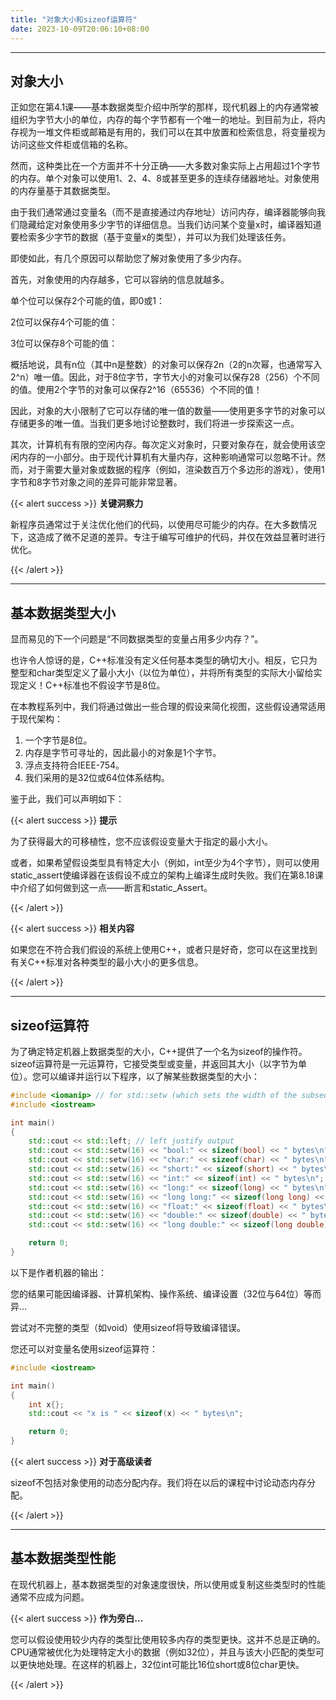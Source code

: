 ```yaml
---
title: "对象大小和sizeof运算符"
date: 2023-10-09T20:06:10+08:00
---
```


***
## 对象大小

正如您在第4.1课——基本数据类型介绍中所学的那样，现代机器上的内存通常被组织为字节大小的单位，内存的每个字节都有一个唯一的地址。到目前为止，将内存视为一堆文件柜或邮箱是有用的，我们可以在其中放置和检索信息，将变量视为访问这些文件柜或信箱的名称。

然而，这种类比在一个方面并不十分正确——大多数对象实际上占用超过1个字节的内存。单个对象可以使用1、2、4、8或甚至更多的连续存储器地址。对象使用的内存量基于其数据类型。

由于我们通常通过变量名（而不是直接通过内存地址）访问内存，编译器能够向我们隐藏给定对象使用多少字节的详细信息。当我们访问某个变量x时，编译器知道要检索多少字节的数据（基于变量x的类型），并可以为我们处理该任务。

即使如此，有几个原因可以帮助您了解对象使用了多少内存。

首先，对象使用的内存越多，它可以容纳的信息就越多。

单个位可以保存2个可能的值，即0或1：

2位可以保存4个可能的值：

3位可以保存8个可能的值：

概括地说，具有n位（其中n是整数）的对象可以保存2n（2的n次幂，也通常写入2^n）唯一值。因此，对于8位字节，字节大小的对象可以保存28（256）个不同的值。使用2个字节的对象可以保存2^16（65536）个不同的值！

因此，对象的大小限制了它可以存储的唯一值的数量——使用更多字节的对象可以存储更多的唯一值。当我们更多地讨论整数时，我们将进一步探索这一点。

其次，计算机有有限的空闲内存。每次定义对象时，只要对象存在，就会使用该空闲内存的一小部分。由于现代计算机有大量内存，这种影响通常可以忽略不计。然而，对于需要大量对象或数据的程序（例如，渲染数百万个多边形的游戏），使用1字节和8字节对象之间的差异可能非常显著。

{{< alert success >}}
**关键洞察力**

新程序员通常过于关注优化他们的代码，以使用尽可能少的内存。在大多数情况下，这造成了微不足道的差异。专注于编写可维护的代码，并仅在效益显著时进行优化。

{{< /alert >}}

***
## 基本数据类型大小

显而易见的下一个问题是“不同数据类型的变量占用多少内存？”。

也许令人惊讶的是，C++标准没有定义任何基本类型的确切大小。相反，它只为整型和char类型定义了最小大小（以位为单位），并将所有类型的实际大小留给实现定义！C++标准也不假设字节是8位。

在本教程系列中，我们将通过做出一些合理的假设来简化视图，这些假设通常适用于现代架构：

1. 一个字节是8位。
2. 内存是字节可寻址的，因此最小的对象是1个字节。
3. 浮点支持符合IEEE-754。
4. 我们采用的是32位或64位体系结构。


鉴于此，我们可以声明如下：

{{< alert success >}}
**提示**

为了获得最大的可移植性，您不应该假设变量大于指定的最小大小。

或者，如果希望假设类型具有特定大小（例如，int至少为4个字节），则可以使用static_assert使编译器在该假设不成立的架构上编译生成时失败。我们在第8.18课中介绍了如何做到这一点——断言和static_Assert。

{{< /alert >}}

{{< alert success >}}
**相关内容**

如果您在不符合我们假设的系统上使用C++，或者只是好奇，您可以在这里找到有关C++标准对各种类型的最小大小的更多信息。

{{< /alert >}}

***
## sizeof运算符

为了确定特定机器上数据类型的大小，C++提供了一个名为sizeof的操作符。sizeof运算符是一元运算符，它接受类型或变量，并返回其大小（以字节为单位）。您可以编译并运行以下程序，以了解某些数据类型的大小：

```C++
#include <iomanip> // for std::setw (which sets the width of the subsequent output)
#include <iostream>

int main()
{
    std::cout << std::left; // left justify output
    std::cout << std::setw(16) << "bool:" << sizeof(bool) << " bytes\n";
    std::cout << std::setw(16) << "char:" << sizeof(char) << " bytes\n";
    std::cout << std::setw(16) << "short:" << sizeof(short) << " bytes\n";
    std::cout << std::setw(16) << "int:" << sizeof(int) << " bytes\n";
    std::cout << std::setw(16) << "long:" << sizeof(long) << " bytes\n";
    std::cout << std::setw(16) << "long long:" << sizeof(long long) << " bytes\n";
    std::cout << std::setw(16) << "float:" << sizeof(float) << " bytes\n";
    std::cout << std::setw(16) << "double:" << sizeof(double) << " bytes\n";
    std::cout << std::setw(16) << "long double:" << sizeof(long double) << " bytes\n";

    return 0;
}
```

以下是作者机器的输出：

您的结果可能因编译器、计算机架构、操作系统、编译设置（32位与64位）等而异…

尝试对不完整的类型（如void）使用sizeof将导致编译错误。

您还可以对变量名使用sizeof运算符：

```C++
#include <iostream>

int main()
{
    int x{};
    std::cout << "x is " << sizeof(x) << " bytes\n";

    return 0;
}
```

{{< alert success >}}
**对于高级读者**

sizeof不包括对象使用的动态分配内存。我们将在以后的课程中讨论动态内存分配。

{{< /alert >}}

***
## 基本数据类型性能

在现代机器上，基本数据类型的对象速度很快，所以使用或复制这些类型时的性能通常不应成为问题。

{{< alert success >}}
**作为旁白…**

您可以假设使用较少内存的类型比使用较多内存的类型更快。这并不总是正确的。CPU通常被优化为处理特定大小的数据（例如32位），并且与该大小匹配的类型可以更快地处理。在这样的机器上，32位int可能比16位short或8位char更快。

{{< /alert >}}

